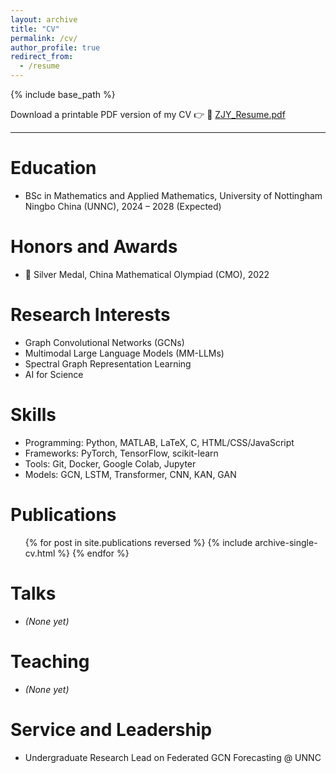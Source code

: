 ```yaml
---
layout: archive
title: "CV"
permalink: /cv/
author_profile: true
redirect_from:
  - /resume
---
```


{% include base_path %}

Download a printable PDF version of my CV 👉  📄 [ZJY_Resume.pdf](/files/ZJY_Resume.pdf)

---

Education
======
* BSc in Mathematics and Applied Mathematics, University of Nottingham Ningbo China (UNNC), 2024 – 2028 (Expected)
  
Honors and Awards
======
* 🥈 Silver Medal, China Mathematical Olympiad (CMO), 2022

Research Interests
======
* Graph Convolutional Networks (GCNs)
* Multimodal Large Language Models (MM-LLMs)
* Spectral Graph Representation Learning
* AI for Science

Skills
======
* Programming: Python, MATLAB, LaTeX, C, HTML/CSS/JavaScript
* Frameworks: PyTorch, TensorFlow, scikit-learn
* Tools: Git, Docker, Google Colab, Jupyter
* Models: GCN, LSTM, Transformer, CNN, KAN, GAN

Publications
======
<ul>{% for post in site.publications reversed %}
  {% include archive-single-cv.html %}
{% endfor %}</ul>

Talks
======
* *(None yet)*

Teaching
======
* *(None yet)*

Service and Leadership
======
* Undergraduate Research Lead on Federated GCN Forecasting @ UNNC
